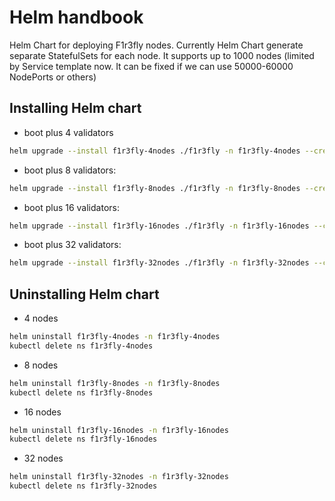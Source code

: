 # Helm handbook

Helm Chart for deploying F1r3fly nodes. Currently Helm Chart generate separate StatefulSets for each node. It supports up to 1000 nodes (limited by Service template now. It can be fixed if we can use 50000-60000 NodePorts or others)

## Installing Helm chart
- boot plus 4 validators
```sh
helm upgrade --install f1r3fly-4nodes ./f1r3fly -n f1r3fly-4nodes --create-namespace --set shardConfig.deployableReplicas=5
```
- boot plus 8 validators:
```sh
helm upgrade --install f1r3fly-8nodes ./f1r3fly -n f1r3fly-8nodes --create-namespace --set shardConfig.deployableReplicas=I 9
```
- boot plus 16 validators:
```sh
helm upgrade --install f1r3fly-16nodes ./f1r3fly -n f1r3fly-16nodes --create-namespace --set shardConfig.deployableReplicas=17
```
- boot plus 32 validators:
```sh
helm upgrade --install f1r3fly-32nodes ./f1r3fly -n f1r3fly-32nodes --create-namespace --set shardConfig.deployableReplicas=33
```


## Uninstalling Helm chart
- 4 nodes
```sh
helm uninstall f1r3fly-4nodes -n f1r3fly-4nodes
kubectl delete ns f1r3fly-4nodes
```
- 8 nodes
```sh
helm uninstall f1r3fly-8nodes -n f1r3fly-8nodes
kubectl delete ns f1r3fly-8nodes
```
- 16 nodes
```sh
helm uninstall f1r3fly-16nodes -n f1r3fly-16nodes
kubectl delete ns f1r3fly-16nodes
```

- 32 nodes
```sh
helm uninstall f1r3fly-32nodes -n f1r3fly-32nodes
kubectl delete ns f1r3fly-32nodes
```
